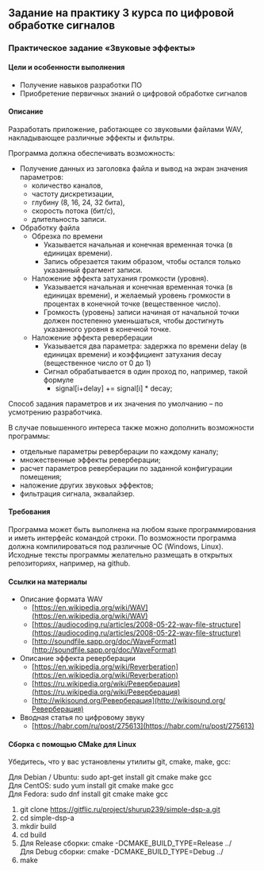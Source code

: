 ## Задание на практику 3 курса по цифровой обработке сигналов
### Практическое задание «Звуковые эффекты»
#### Цели и особенности выполнения

* Получение навыков разработки ПО
* Приобретение первичных знаний о цифровой обработке сигналов

#### Описание

Разработать приложение, работающее со звуковыми файлами WAV, накладывающее различные эффекты и фильтры.

Программа должна обеспечивать возможность:

* Получение данных из заголовка файла и вывод на экран значения параметров:
  * количество каналов,
  * частоту дискретизации,
  * глубину (8, 16, 24, 32 бита),
  * скорость потока (бит/с),
  * длительность записи.
* Обработку файла
  * Обрезка по времени
    * Указывается начальная и конечная временная точка (в единицах времени).
    * Запись обрезается таким образом, чтобы остался только указанный фрагмент записи.
  * Наложение эффекта затухания громкости (уровня).
    * Указывается начальная и конечная временная точка (в единицах времени), и желаемый уровень громкости в процентах в конечной точке (вещественное число).
    * Громкость (уровень) записи начиная от начальной точки должен постепенно уменьшаться, чтобы достигнуть указанного уровня в конечной точке.
  * Наложение эффекта реверберации
    * Указывается два параметра: задержка по времени delay (в единицах времени) и коэффициент затухания decay (вещественное число от 0 до 1)
    * Сигнал обрабатывается в один проход по, например, такой формуле
      * signal[i+delay] += signal[i] * decay;

Способ задания параметров и их значения по умолчанию – по усмотрению разработчика.

В случае повышенного интереса также можно дополнить возможности программы:

* отдельные параметры реверберации по каждому каналу;
* множественные эффекты реверберации;
* расчет параметров реверберации по заданной конфигурации помещения;
* наложение других звуковых эффектов;
* фильтрация сигнала, эквалайзер.

#### Требования

Программа может быть выполнена на любом языке программирования и иметь интерфейс командой строки. По возможности программа должна компилироваться под различные ОС (Windows, Linux). Исходные тексты программы желательно размещать в открытых репозиториях, например, на github.

#### Ссылки на материалы

* Описание формата WAV
  * [https://en.wikipedia.org/wiki/WAV](https://en.wikipedia.org/wiki/WAV)
  * [https://audiocoding.ru/articles/2008-05-22-wav-file-structure](https://audiocoding.ru/articles/2008-05-22-wav-file-structure)
  * [http://soundfile.sapp.org/doc/WaveFormat](http://soundfile.sapp.org/doc/WaveFormat)
* Описание эффекта реверберации
  * [https://en.wikipedia.org/wiki/Reverberation](https://en.wikipedia.org/wiki/Reverberation)
  * [https://ru.wikipedia.org/wiki/Реверберация](https://ru.wikipedia.org/wiki/Реверберация)
  * [http://wikisound.org/Реверберация](http://wikisound.org/Реверберация)
* Вводная статья по цифровому звуку
  * [https://habr.com/ru/post/275613](https://habr.com/ru/post/275613)

#### Сборка с помощью CMake для Linux

Убедитесь, что у вас установлены утилиты git, cmake, make, gcc:

Для Debian / Ubuntu: sudo apt-get install git cmake make gcc  
Для CentOS: sudo yum install git cmake make gcc  
Для Fedora: sudo dnf install git cmake make gcc

1. git clone https://gitflic.ru/project/shurup239/simple-dsp-a.git
2. cd simple-dsp-a
3. mkdir build
4. cd build
5. Для Release сборки: cmake -DCMAKE_BUILD_TYPE=Release ../  
Для Debug сборки: cmake -DCMAKE_BUILD_TYPE=Debug ../
6. make
